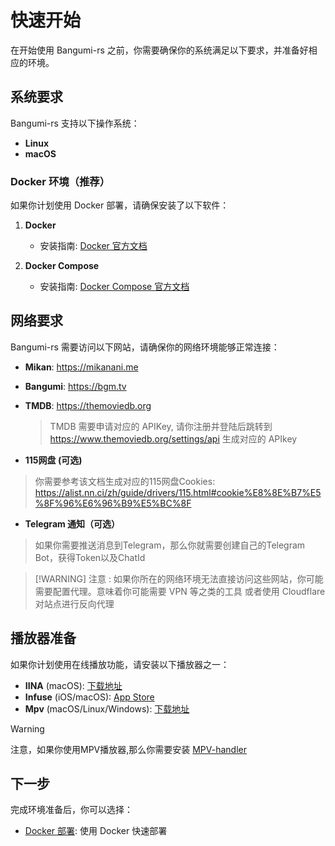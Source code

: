 # 快速开始

在开始使用 Bangumi-rs 之前，你需要确保你的系统满足以下要求，并准备好相应的环境。

## 系统要求

Bangumi-rs 支持以下操作系统：

- **Linux**
- **macOS**

### Docker 环境（推荐）

如果你计划使用 Docker 部署，请确保安装了以下软件：

1. **Docker**

   - 安装指南: [Docker 官方文档](https://docs.docker.com/get-docker/)

2. **Docker Compose**
   - 安装指南: [Docker Compose 官方文档](https://docs.docker.com/compose/install/)

## 网络要求

Bangumi-rs 需要访问以下网站，请确保你的网络环境能够正常连接：

- **Mikan**: https://mikanani.me
- **Bangumi**: https://bgm.tv
- **TMDB**: https://themoviedb.org
  > TMDB 需要申请对应的 APIKey, 请你注册并登陆后跳转到 https://www.themoviedb.org/settings/api 生成对应的 APIkey

- **115网盘 (可选)**
> 你需要参考该文档生成对应的115网盘Cookies: https://alist.nn.ci/zh/guide/drivers/115.html#cookie%E8%8E%B7%E5%8F%96%E6%96%B9%E5%BC%8F

- **Telegram 通知（可选）**
> 如果你需要推送消息到Telegram，那么你就需要创建自己的Telegram Bot，获得Token以及ChatId


> [!WARNING] 注意 : 如果你所在的网络环境无法直接访问这些网站，你可能需要配置代理。意味着你可能需要 VPN 等之类的工具
> 或者使用 Cloudflare 对站点进行反向代理

## 播放器准备

如果你计划使用在线播放功能，请安装以下播放器之一：

- **IINA** (macOS): [下载地址](https://iina.io/)
- **Infuse** (iOS/macOS): [App Store](https://apps.apple.com/app/infuse-video-player/id1136220934)
- **Mpv** (macOS/Linux/Windows): [下载地址](https://mpv.io/)
> [!WARNING] 
> 注意，如果你使用MPV播放器,那么你需要安装 [MPV-handler](https://github.com/mpv-player/mpv-handler)

## 下一步

完成环境准备后，你可以选择：

- [Docker 部署](/deploy/docker): 使用 Docker 快速部署
